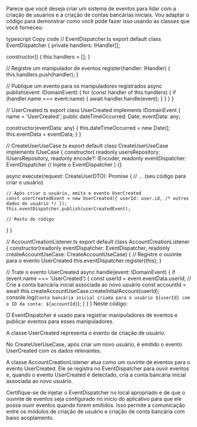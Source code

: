 Parece que você deseja criar um sistema de eventos para lidar com a criação de usuários e a criação de contas bancárias iniciais. Vou adaptar o código para demonstrar como você pode fazer isso usando as classes que você forneceu:

typescript
Copy code
// EventDispatcher.ts
export default class EventDispatcher {
private handlers: IHandler[];

constructor() {
this.handlers = [];
}

// Registre um manipulador de eventos
register(handler: IHandler) {
this.handlers.push(handler);
}

// Publique um evento para os manipuladores registrados
async publish(event: IDomainEvent) {
for (const handler of this.handlers) {
if (handler.name === event.name) {
await handler.handle(event);
}
}
}
}

// UserCreated.ts
export class UserCreated implements IDomainEvent {
name = 'UserCreated';
public dateTimeOccurred: Date;
eventData: any;

constructor(eventData: any) {
this.dateTimeOccurred = new Date();
this.eventData = eventData;
}
}

// CreateUserUseCase.ts
export default class CreateUserUseCase implements IUseCase {
constructor(
readonly usersRepository: IUsersRepository,
readonly encode?: IEncoder,
readonly eventDispatcher: EventDispatcher // Injete o EventDispatcher
) {}

async execute(request: CreateUserDTO): Promise<Response> {
// ... (seu código para criar o usuário)

    // Após criar o usuário, emita o evento UserCreated
    const userCreatedEvent = new UserCreated({ userId: user.id, /* outros dados do usuário */ });
    this.eventDispatcher.publish(userCreatedEvent);

    // Resto do código

}
}

// AccountCreationListener.ts
export default class AccountCreationListener {
constructor(readonly eventDispatcher: EventDispatcher, readonly createAccountUseCase: CreateAccountUseCase) {
// Registre o ouvinte para o evento UserCreated
this.eventDispatcher.register(this);
}

// Trate o evento UserCreated
async handle(event: IDomainEvent) {
if (event.name === 'UserCreated') {
const userId = event.eventData.userId;
// Crie a conta bancária inicial associada ao novo usuário
const accountId = await this.createAccountUseCase.createInitialAccount(userId);
console.log(`Conta bancária inicial criada para o usuário ${userId} com o ID da conta: ${accountId}`);
}
}
}
Neste código:

O EventDispatcher é usado para registrar manipuladores de eventos e publicar eventos para esses manipuladores.

A classe UserCreated representa o evento de criação de usuário.

No CreateUserUseCase, após criar um novo usuário, é emitido o evento UserCreated com os dados relevantes.

A classe AccountCreationListener atua como um ouvinte de eventos para o evento UserCreated. Ele se registra no EventDispatcher para ouvir eventos e, quando o evento UserCreated é detectado, cria a conta bancária inicial associada ao novo usuário.

Certifique-se de injetar o EventDispatcher no local apropriado e de que o ouvinte de eventos seja configurado no início do aplicativo para que ele possa ouvir eventos quando forem emitidos. Isso permite a comunicação entre os módulos de criação de usuário e criação de conta bancária com baixo acoplamento.
